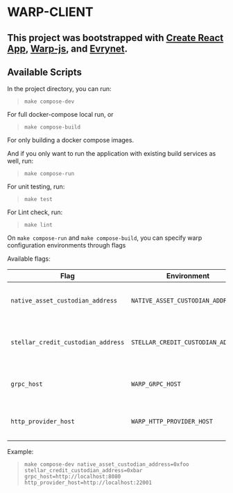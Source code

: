
# WARP-CLIENT

## This project was bootstrapped with [Create React App](https://github.com/facebook/create-react-app), [Warp-js](https://github.com/Evrynetlabs/warp-js), and [Evrynet](https://evrynet.io).

## Available Scripts

In the project directory, you can run:

> `make compose-dev`

For full docker-compose local run, or

> `make compose-build`

For only building a docker compose images.

And if you only want to run the application with existing build services as well, run:

>  `make compose-run`

For unit testing, run:

>  `make test`

For Lint check, run:

>  `make lint`

On `make compose-run` and `make compose-build`, you can specify warp configuration environments through flags

Available flags: 

| Flag | Environment | Description |
| --- | --- | --- |
| `native_asset_custodian_address` | `NATIVE_ASSET_CUSTODIAN_ADDRESS` |address of native asset custodian contract|
| `stellar_credit_custodian_address` | `STELLAR_CREDIT_CUSTODIAN_ADDRESS` |address of stellar credit custodian contract|
| `grpc_host` | `WARP_GRPC_HOST` | grpc host from warp client to grpc proxy|
| `http_provider_host` | `WARP_HTTP_PROVIDER_HOST` |host of evrynet http provider |

Example:

> `make compose-dev native_asset_custodian_address=0xfoo stellar_credit_custodian_address=0xbar grpc_host=http://localhost:8080 http_provider_host=http://localhost:22001`



